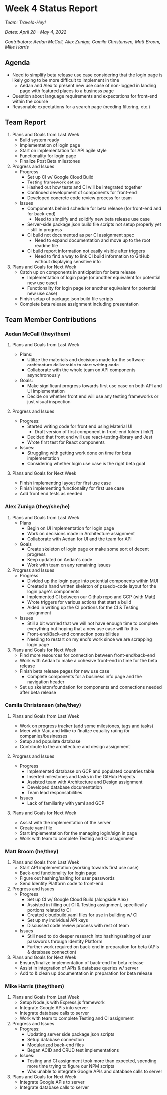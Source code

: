 # Week 4 Status Report
*Team: Travelo-Hey!*

*Dates: April 28 - May 4, 2022*

*Contributors: Aedan McCall, Alex Zuniga, Camila Christensen, Matt Broom, Mike Harris*

## Agenda
- Need to simplify beta release use case considering that the login page is likely going to be more difficult to implement in time
    - Aedan and Alex to present new use case of non-logged in landing page with featured places to a business page
- Question about language requirements and expectations for front-end within the course
- Reasonable expectations for a search page (needing filtering, etc.)

## Team Report
1. Plans and Goals from Last Week
    - Build system ready
    - Implementation of login page
    - Start on implementation for API agile style
    - Functionality for login page
    - Finalize Post Beta milestones
2. Progress and Issues
    - Progress
        - Set up CI w/ Google Cloud Build
        - Testing framework set up
        - Hashed out how tests and CI will be integrated together
        - Continued development of components for front-end
        - Developed concrete code review process for team
    - Issues
        - Components behind schedule for beta release (for front-end and for back-end)
            - Need to simplify and solidify new beta release use case
        - Server-side package.json build file scripts not setup properly yet - still in progress
        - CI build not documented as per CI assignment spec
            - Need to expand documentation and move up to the root readme file
        - CI build report information not easily visible after triggers
            - Need to find a way to link CI build information to GitHub
            without displaying sensitive info
3. Plans and Goals for Next Week
    - Catch up on components in anticipation for beta release
        - Implementation of login page (or another equivalent for potential new use case)
        - Functionality for login page (or another equivalent for potential new use case)
    - Finish setup of package.json build file scripts
    - Complete beta release assignment including presentation

## Team Member Contributions
### Aedan McCall (they/them)
1. Plans and Goals from Last Week
    - Plans:
        - Utilize the materials and decisions made for the software architecture deliverable
        to start writing code
        - Collaborate with the whole team on API components asynchronously
    - Goals:
        - Make significant progress towards first use case on both API and UI implementation
        - Decide on whether front end will use any testing frameworks or just visual inspection
2. Progress and Issues
    - Progress:
        - Started writing code for front end using Material UI
            - Draft version of first component in front-end folder (link?)
        - Decided that front end will use react-testing-library and
        Jest
        - Wrote first test for React components
    - Issues:
        - Struggling with getting work done on time for beta implementation
        - Considering whether login use case is the right beta goal

3. Plans and Goals for Next Week
    - Finish implementing layout for first use case
    - Finish implementing functionality for first use case
    - Add front end tests as needed


### Alex Zuniga (they/she/he)
1. Plans and Goals from Last Week
    - Plans
        - Begin on UI implementation for login page
        - Work on decisions made in Architecture assignment
        - Collaborate with Aedan for UI and the team for API
    - Goals
        - Create skeleton of login page or make some sort of decent progress
        - Keep updated on Aedan's code
        - Work with team on any remaining issues
2. Progress and Issues
    - Progress
        - Divided up the login page into potential components within MUI 
        - Created a hand written skeleton of psuedo-code layout for the login page's components 
        - Implemented CI between our Github repo and GCP (with Matt)
        - Wrote triggers for various actions that start a build 
        - Aided in writing up the CI portions for the CI & Testing assignment
    - Issues
        - Still a bit worried that we will not have enough time to complete everything but hoping that a new use case will fix this
        - Front-end/Back-end connection possibilities 
        - Needing to restart on my end's work since we are scrapping login page 
3. Plans and Goals for Next Week
    - Find more resources for connection between front-end/back-end
    - Work with Aedan to make a cohesive front-end in time for the beta release
    - Finish beta release pages for new use case 
        - Complete components for a business info page and the navigation header
    - Set up skeleton/foundation for components and connections needed after beta release 

### Camila Christensen (she/they)
1. Plans and Goals from Last Week
    - Work on progress tracker (add some milestones, tags and tasks)
    - Meet with Matt and Mike to finalize equality rating for companies/businesses
    - Setup and populate database
    - Contribute to the architecture and design assignment
2. Progress and Issues
    - Progress
        - Implemented database on GCP and populated countries table
        - Inserted milestones and tasks in the GitHub Projects
        - Assisted team with Architecture and Design assignment
        - Developed database documentation
        - Team lead responsabilities
    - Issues
        - Lack of familiarity with yaml and GCP

3. Plans and Goals for Next Week
    - Assist with the implementation of the server
    - Create yaml file
    - Start implementation for the managing login/sign in page
    - Work with team to complete Testing and CI assignment


### Matt Broom (he/they)
1. Plans and Goals from Last Week
    - Start API implementation (working towards first use case)
    - Back-end functionality for login page
    - Figure out hashing/salting for user passwords
    - Send Identity Platform code to front-end
2. Progress and Issues
    - Progress
        - Set up CI w/ Google Cloud Build (alongside Alex)
        - Assisted in filling out CI & Testing assignment, specifically portions related to CI
        - Created cloudbuild.yaml files for use in building w/ CI
        - Set up my individual API keys
        - Discussed code review process with rest of team
    - Issues
        - Still need to do deeper research into hashing/salting of user passwords through Identity Platform
        - Further work required on back-end in preparation for beta (APIs & database connection)
3. Plans and Goals for Next Week
    - Ensure/finalize implementation of back-end for beta release
    - Assist in integration of APIs & database queries w/ server
    - Add to & clean up documentation in preparation for beta release
    

### Mike Harris (they/them)
1. Plans and Goals from Last Week
    - Setup Node.js with Express.js framework
    - Integrate Google APIs into server
    - Integrate database calls to server
    - Work with team to complete Testing and CI assignment
2. Progress and Issues
    - Progress:
        - Updating server side package.json scripts
        - Setup database connection
        - Modularized back-end files
        - Began ACID and CRUD test implementations
    - Issues:
        - Testing and CI assignment took more than expected, spending more time trying to figure our NPM scripts
        - Was unable to integrate Google APIs and database calls to server
3. Plans and Goals for Next Week
    - Integrate Google APIs to server
    - Integrate database calls to server
